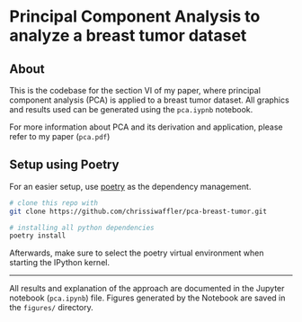 # Principal Component Analysis to analyze a breast tumor dataset

## About

This is the codebase for the section VI of my paper, where principal component analysis (PCA) is applied to a breast tumor dataset.
All graphics and results used can be generated using the `pca.iypnb` notebook.

For more information about PCA and its derivation and application, please refer to my paper (`pca.pdf`)

## Setup using Poetry

For an easier setup, use [poetry](https://python-poetry.org/docs/) as the dependency management.

```bash
# clone this repo with 
git clone https://github.com/chrissiwaffler/pca-breast-tumor.git

# installing all python dependencies
poetry install
```

Afterwards, make sure to select the poetry virtual environment when starting the IPython kernel.

---

All results and explanation of the approach are documented in the Jupyter notebook (`pca.ipynb`) file.
Figures generated by the Notebook are saved in the `figures/` directory.
